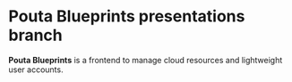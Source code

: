 # Pouta Blueprints presentations branch

**Pouta Blueprints** is a frontend to manage cloud resources and lightweight user accounts.

